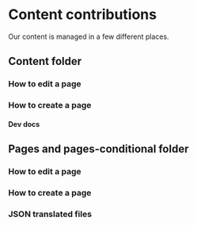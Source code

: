 # Content contributions

Our content is managed in a few different places.

## Content folder

### How to edit a page

### How to create a page

#### Dev docs

## Pages and pages-conditional folder

### How to edit a page

### How to create a page

### JSON translated files
